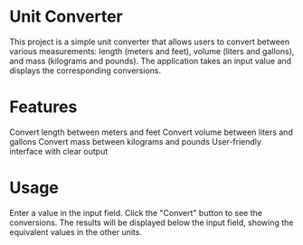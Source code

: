# Unit Converter
  This project is a simple unit converter that allows users to convert between various measurements: length (meters and feet), volume (liters and gallons), and mass (kilograms and pounds). The application takes an input value and displays the corresponding conversions.

# Features
  Convert length between meters and feet
  Convert volume between liters and gallons
  Convert mass between kilograms and pounds
  User-friendly interface with clear output

# Usage
  Enter a value in the input field.
  Click the "Convert" button to see the conversions.
  The results will be displayed below the input field, showing the equivalent values in the other units.
